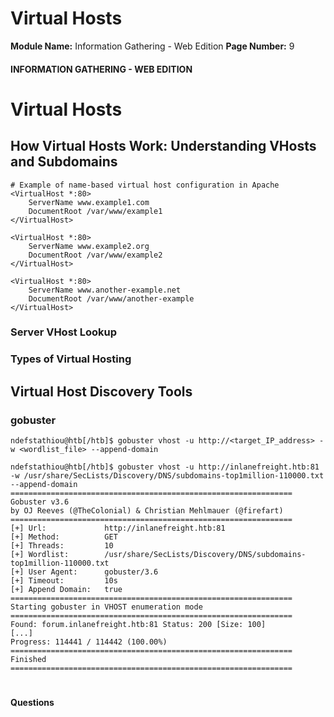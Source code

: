 <!--
 // Platform: Academy
// URL: https://academy.hackthebox.com/module/144/section/1257
// Platform Version: V1
// Module ID: 144
// Module Name: Information Gathering - Web Edition
// Module Difficulty: Easy
// Section ID: 1257
// Section Title: Virtual Hosts
// Page Title: Hack The Box - Academy
// Page Number: 9
-->

# Virtual Hosts

**Module Name:** Information Gathering - Web Edition **Page Number:** 9

#### 

#### INFORMATION GATHERING - WEB EDITION

# Virtual Hosts

## How Virtual Hosts Work: Understanding VHosts and Subdomains

``` apacheconf
# Example of name-based virtual host configuration in Apache
<VirtualHost *:80>
    ServerName www.example1.com
    DocumentRoot /var/www/example1
</VirtualHost>

<VirtualHost *:80>
    ServerName www.example2.org
    DocumentRoot /var/www/example2
</VirtualHost>

<VirtualHost *:80>
    ServerName www.another-example.net
    DocumentRoot /var/www/another-example
</VirtualHost>
```

### Server VHost Lookup

### Types of Virtual Hosting

## Virtual Host Discovery Tools

### gobuster

``` shell-session
ndefstathiou@htb[/htb]$ gobuster vhost -u http://<target_IP_address> -w <wordlist_file> --append-domain
```

``` shell-session
ndefstathiou@htb[/htb]$ gobuster vhost -u http://inlanefreight.htb:81 -w /usr/share/SecLists/Discovery/DNS/subdomains-top1million-110000.txt --append-domain
===============================================================
Gobuster v3.6
by OJ Reeves (@TheColonial) & Christian Mehlmauer (@firefart)
===============================================================
[+] Url:             http://inlanefreight.htb:81
[+] Method:          GET
[+] Threads:         10
[+] Wordlist:        /usr/share/SecLists/Discovery/DNS/subdomains-top1million-110000.txt
[+] User Agent:      gobuster/3.6
[+] Timeout:         10s
[+] Append Domain:   true
===============================================================
Starting gobuster in VHOST enumeration mode
===============================================================
Found: forum.inlanefreight.htb:81 Status: 200 [Size: 100]
[...]
Progress: 114441 / 114442 (100.00%)
===============================================================
Finished
===============================================================
```

# 

# 

#### Questions

####
